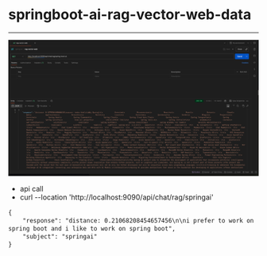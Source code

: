 # springboot-ai-rag-vector-web-data

----

![img](./img/postman.png)

* api call 
* curl --location 'http://localhost:9090/api/chat/rag/springai'
```
{
    "response": "distance: 0.21068208454657456\n\ni prefer to work on spring boot and i like to work on spring boot",
    "subject": "springai"
}
```
